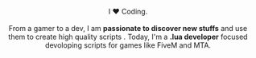 

<p align="center">I ❤️ Coding. <br><br> From a gamer to a dev, I am <strong>passionate to discover new stuffs</strong> and use them to create high quality scripts . Today, I'm a <strong>.lua developer</strong> focused  devoloping scripts for games like FiveM and MTA.</p>&nbsp;


